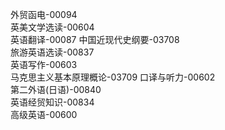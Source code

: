 外贸函电-00094          
英美文学选读-00604   
英语翻译-00087
中国近现代史纲要-03708   
旅游英语选读-00837      
英语写作-00603       
马克思主义基本原理概论-03709
口译与听力-00602        
第二外语(日语)-00840   
英语经贸知识-00834   
高级英语-00600
